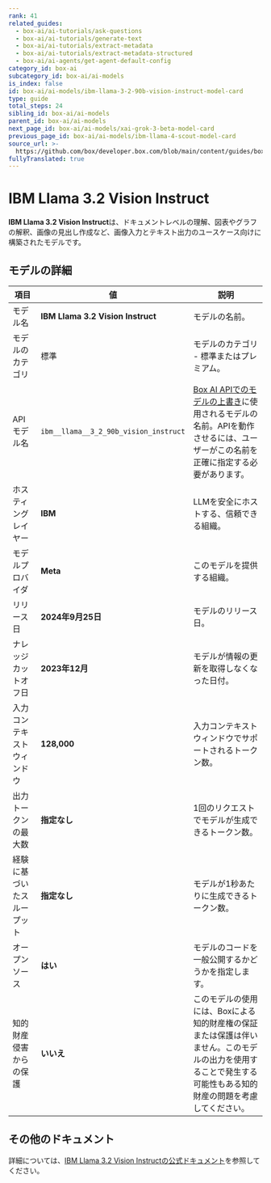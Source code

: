 ```yaml
---
rank: 41
related_guides:
  - box-ai/ai-tutorials/ask-questions
  - box-ai/ai-tutorials/generate-text
  - box-ai/ai-tutorials/extract-metadata
  - box-ai/ai-tutorials/extract-metadata-structured
  - box-ai/ai-agents/get-agent-default-config
category_id: box-ai
subcategory_id: box-ai/ai-models
is_index: false
id: box-ai/ai-models/ibm-llama-3-2-90b-vision-instruct-model-card
type: guide
total_steps: 24
sibling_id: box-ai/ai-models
parent_id: box-ai/ai-models
next_page_id: box-ai/ai-models/xai-grok-3-beta-model-card
previous_page_id: box-ai/ai-models/ibm-llama-4-scout-model-card
source_url: >-
  https://github.com/box/developer.box.com/blob/main/content/guides/box-ai/ai-models/ibm-llama-3-2-90b-vision-instruct-model-card.md
fullyTranslated: true
---
```

# IBM Llama 3.2 Vision Instruct

**IBM Llama 3.2 Vision Instruct**は、ドキュメントレベルの理解、図表やグラフの解釈、画像の見出し作成など、画像入力とテキスト出力のユースケース向けに構築されたモデルです。

## モデルの詳細

| 項目            | 値                                     | 説明                                                                                 |
| ------------- | ------------------------------------- | ---------------------------------------------------------------------------------- |
| モデル名          | **IBM Llama 3.2 Vision Instruct**     | モデルの名前。                                                                            |
| モデルのカテゴリ      | 標準                                    | モデルのカテゴリ - 標準またはプレミアム。                                                             |
| APIモデル名       | `ibm__llama__3_2_90b_vision_instruct` | [Box AI APIでのモデルの上書き][overrides]に使用されるモデルの名前。APIを動作させるには、ユーザーがこの名前を正確に指定する必要があります。 |
| ホスティングレイヤー    | **IBM**                               | LLMを安全にホストする、信頼できる組織。                                                              |
| モデルプロバイダ      | **Meta**                              | このモデルを提供する組織。                                                                      |
| リリース日         | **2024年9月25日**                        | モデルのリリース日。                                                                         |
| ナレッジカットオフ日    | **2023年12月**                          | モデルが情報の更新を取得しなくなった日付。                                                              |
| 入力コンテキストウィンドウ | **128,000**                           | 入力コンテキストウィンドウでサポートされるトークン数。                                                        |
| 出力トークンの最大数    | **指定なし**                              | 1回のリクエストでモデルが生成できるトークン数。                                                           |
| 経験に基づいたスループット | **指定なし**                              | モデルが1秒あたりに生成できるトークン数。                                                              |
| オープンソース       | **はい**                                | モデルのコードを一般公開するかどうかを指定します。                                                          |
| 知的財産侵害からの保護   | **いいえ**                               | このモデルの使用には、Boxによる知的財産権の保証または保護は伴いません。このモデルの出力を使用することで発生する可能性もある知的財産の問題を考慮してください。   |

## その他のドキュメント

詳細については、[IBM Llama 3.2 Vision Instructの公式ドキュメント][IBM]を参照してください。

[overrides]: g://box-ai/ai-agents/ai-agent-overrides

[IBM]: https://www.ibm.com/docs/en/watsonx/w-and-w/2.1.0?topic=models-third-party-foundation#llama-3-2-vision
